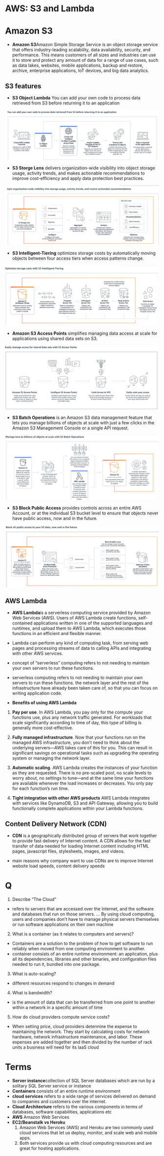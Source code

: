 # AWS: S3 and Lambda
 

 # Amazon S3
 * **Amazon S3**Amazon Simple Storage Service  is an object storage service that offers industry-leading scalability, data availability, security, and performance. This means customers of all sizes and industries can use it to store and protect any amount of data for a range of use cases, such as data lakes, websites, mobile applications, backup and restore, archive, enterprise applications, IoT devices, and big data analytics. 

 ## S3 features
 * **S3 Object Lambda** You can add your own code to process data retrieved from S3 before returning it to an application

 ![check](./img/f1.png)

 * **S3 Storge Lens** delivers organization-wide visibility into object storage usage, activity trends, and makes actionable recommendations to improve cost-efficiency and apply data protection best practices.

 ![check](./img/f2.png)

* **S3 Intelligent-Tiering** optimizes storage costs by automatically moving objects between four access tiers when access patterns change.

 ![check](./img/f3.png)

* **Amazon S3 Access Points** simplifies managing data access at scale for applications using shared data sets on S3.

 ![check](./img/f4.png)

* **S3 Batch Operations** is an Amazon S3 data management feature that lets you manage billions of objects at scale with just a few clicks in the Amazon S3 Management Console or a single API request.

 ![check](./img/f5.png)

* **S3 Block Public Access** provides controls across an entire AWS Account, or at the individual S3 bucket level to ensure that objects never have public access, now and in the future.

 ![check](./img/f6.png)


## AWS Lambda

* **AWS Lambda**is a serverless computing service provided by Amazon Web Services (AWS). Users of AWS Lambda create functions, self-contained applications written in one of the supported languages and runtimes, and upload them to AWS Lambda, which executes those functions in an efficient and flexible manner.

*  Lambda can perform any kind of computing task, from serving web pages and processing streams of data to calling APIs and integrating with other AWS services.

* concept of “serverless” computing refers to not needing to maintain your own servers to run these functions.

* serverless computing refers to not needing to maintain your own servers to run these functions. the network layer and the rest of the infrastructure have already been taken care of, so that you can focus on writing application code.

* **Benefits of using AWS Lambda**
1. **Pay per use**. In AWS Lambda, you pay only for the compute your functions use, plus any network traffic generated. For workloads that scale significantly according to time of day, this type of billing is generally more cost-effective.

2. **Fully managed infrastructure**. Now that your functions run on the managed AWS infrastructure, you don’t need to think about the underlying servers—AWS takes care of this for you. This can result in significant savings on operational tasks such as upgrading the operating system or managing the network layer.

3. **Automatic scaling**. AWS Lambda creates the instances of your function as they are requested. There is no pre-scaled pool, no scale levels to worry about, no settings to tune—and at the same time your functions are available whenever the load increases or decreases. You only pay for each function’s run time.

4. **Tight integration with other AWS products** AWS Lambda integrates with services like DynamoDB, S3 and API Gateway, allowing you to build functionally complete applications within your Lambda functions.

## Content Delivery Network (CDN)
* **CDN** is a geographically distributed group of servers that work together to provide fast delivery of Internet content. A CDN allows for the fast transfer of data needed for loading Internet content including HTML pages, javascript files, stylesheets, images, and videos.

* main reasons why company want to use CDNs are to improve Internet website load speeds, content delivery speeds

# Q
1. Describe “The Cloud”
* refers to servers that are accessed over the Internet, and the software and databases that run on those servers. ... By using cloud computing, users and companies don't have to manage physical servers themselves or run software applications on their own machine

2. What is a container (as it relates to computers and servers)?
- Containers are a solution to the problem of how to get software to run reliably when moved from one computing environment to another.
- container consists of an entire runtime environment: an application, plus all its dependencies, libraries and other binaries, and configuration files needed to run it, bundled into one package.

3. What is auto-scaling?
- different resources respond to changes in demand

4. What is bandwidth?
-  is the amount of data that can be transferred from one point to another within a network in a specific amount of time

5. How do cloud providers compute service costs?
- When setting price, cloud providers determine the expense to maintaining the network. They start by calculating costs for network hardware, network infrastructure maintenance, and labor. These expenses are added together and then divided by the number of rack units a business will need for its IaaS cloud


# Terms 
* **Server instance**collection of SQL Server databases which are run by a solitary SQL Server service or instance
* **Containers** consists of an entire runtime environment
* **cloud services** refers to a wide range of services delivered on demand to companies and customers over the internet.
* **Cloud Architecture** refers to the various components in terms of databases, software capabilities, applications etc
* **AWS** Amazon Web Services
* **EC2/Beanstalk vs Heroku** 
    1. Amazon Web Services (AWS) and Heroku are two commonly used cloud services that let us deploy, monitor, and scale web and mobile apps. 
    2. Both services provide us with cloud computing resources and are great for hosting applications.
     


